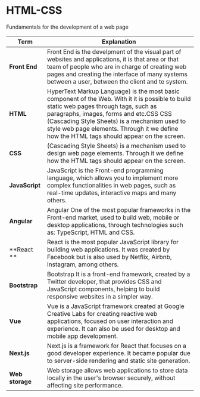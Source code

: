 # HTML-CSS
Fundamentals for the development of a web page

| Term| Explanation|
| ----- | ---- |
| **Front End** | Front End is the develpment of the visual part of websites and applications, it is that area or that team of people who are in charge of creating web pages and creating the interface of many systems between a user, between the client and te system.|
| **HTML**|  HyperText Markup Language) is the most basic component of the Web. With it it is possible to build static web pages through tags, such as paragraphs, images, forms and etc.CSS CSS (Cascading Style Sheets) is a mechanism used to style web page elements. Through it we define how the HTML tags should appear on the screen. |
|**CSS**|(Cascading Style Sheets) is a mechanism used to design web page elements. Through it we define how the HTML tags should appear on the screen.|
|**JavaScript**|JavaScript is the Front-end programming language, which allows you to implement more complex functionalities in web pages, such as real-time updates, interactive maps and many others.|
|**Angular**|Angular One of the most popular frameworks in the Front-end market, used to build web, mobile or desktop applications, through technologies such as: TypeScript, HTML and CSS.|
|**React **|React is the most popular JavaScript library for building web applications. It was created by Facebook but is also used by Netflix, Airbnb, Instagram, among others.|
|**Bootstrap**|Bootstrap It is a front-end framework, created by a Twitter developer, that provides CSS and JavaScript components, helping to build responsive websites in a simpler way.|
|**Vue**|Vue is a JavaScript framework created at Google Creative Labs for creating reactive web applications, focused on user interaction and experience. It can also be used for desktop and mobile app development.|
|**Next.js**|Next.js is a framework for React that focuses on a good developer experience. It became popular due to server-side rendering and static site generation.|
|**Web storage**|Web storage allows web applications to store data locally in the user's browser securely, without affecting site performance.|

